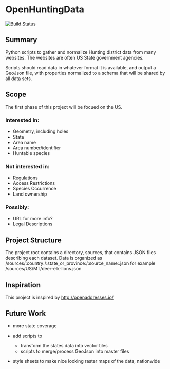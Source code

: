# OpenHuntingData

[![Build Status](https://travis-ci.org/OpenBounds/OpenHuntingData.svg?branch=master)](https://travis-ci.org/OpenBounds/OpenHuntingData)

## Summary
Python scripts to gather and normalize Hunting district data from many websites. The websites are often US State government agencies.

Scripts should read data in whatever format it is available, and output a GeoJson file, with properties normalized to a schema that will be shared by all data sets.

## Scope
The first phase of this project will be focued on the US.

### Interested in:
* Geometry, including holes
* State
* Area name
* Area number/identifier
* Huntable species

### Not interested in:
* Regulations
* Access Restrictions
* Species Occurrence
* Land ownership

### Possibly:
* URL for more info?
* Legal Descriptions

## Project Structure
The project root contains a directory, sources, that contains JSON files describing each dataset. Data is organized as /sources/:country:/:state_or_province:/:source_name:.json for example /sources/US/MT/deer-elk-lions.json

## Inspiration
This project is inspired by http://openaddresses.io/

## Future Work
* more state coverage
* add scripts to
    * transform the states data into vector tiles
    * scripts to merge/process GeoJson into master files

* style sheets to make nice looking raster maps of the data, nationwide
